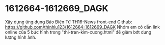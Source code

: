 # 1612664-1612669_DAGK
Xây dựng ứng dụng Báo Điện Tử TH16-News front-end
Github: https://github.com/thinhlu123/1612664-1612669_DAGK
Nhóm em có dẫn link online của 5 bức hình trong "thi-tran-kim-cuong.html" để giảm bớt dung lượng hình ảnh.